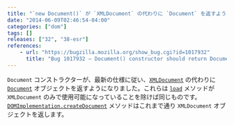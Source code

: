 ```yaml
---
title: "`new Document()` が `XMLDocument` の代わりに `Document` を返すようになりました"
date: "2014-06-09T02:46:54-04:00"
categories: ["dom"]
tags: []
releases: ["32", "38-esr"]
references:
    - url: "https://bugzilla.mozilla.org/show_bug.cgi?id=1017932"
      title: "Bug 1017932 – Document() constructor should return Document object (not XMLDocument)"
---
```

`Document` コンストラクターが、最新の仕様に従い、[`XMLDocument`](https://developer.mozilla.org/docs/Web/API/XMLDocument) の代わりに [`Document`](https://developer.mozilla.org/docs/Web/API/Document) オブジェクトを返すようになりました。これらは [`load`](https://developer.mozilla.org/docs/Web/API/XMLDocument.load) メソッドが `XMLDocument` のみで使用可能になっていることを除けば同じものです。[`DOMImplementation.createDocument`](https://developer.mozilla.org/docs/Web/API/DOMImplementation.createDocument) メソッドはこれまで通り `XMLDocument` オブジェクトを返します。
